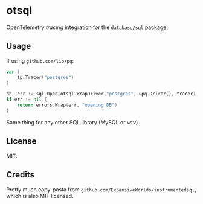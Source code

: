 # otsql

OpenTelemetry *tracing* integration for the `database/sql` package.

## Usage

If using `github.com/lib/pq`:
```go
var (
    tp.Tracer("postgres")
)

db, err := sql.Open(otsql.WrapDriver("postgres", &pq.Driver{}, tracer), dsn)
if err != nil {
    return errors.Wrap(err, "opening DB")
}
```

Same thing for any other SQL library (MySQL or wtv).

## License

MIT.

## Credits

Pretty much copy-pasta from `github.com/ExpansiveWorlds/instrumentedsql`, which is also MIT licensed.